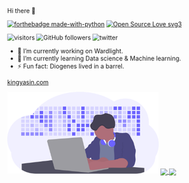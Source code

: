 Hi there 👋

[![forthebadge made-with-python](http://ForTheBadge.com/images/badges/made-with-python.svg)](https://www.python.org/)  [![Open Source Love svg3](https://badges.frapsoft.com/os/v3/open-source.svg?v=103)](https://github.com/ellerbrock/open-source-badges/)



![visitors](https://visitor-badge.glitch.me/badge?page_id=page.id)  ![GitHub followers](https://img.shields.io/github/followers/king1rule?label=follow&logoColor=blue&style=social)  ![twitter](https://img.shields.io/twitter/url?style=social&url=https://twitter.com/1K1NG_1)


- 🔭 I’m currently working on Wardlight.
- 🌱 I’m currently learning Data science & Machine learning.
- ⚡ Fun fact: Diogenes lived in a barrel. 

[kingyasin.com](http://kingyasin.com)                           

<img src="https://github.com/king1rule/king1rule/blob/main/undraw_developer_activity_bv83.svg" width="350">



<a href="https://github.com/king1rule/github-readme-stats">
  <img align="center" src="https://github-readme-stats.vercel.app/api?username=king1rule&show_icons=true=true&hide_border=true&&count_private=true&include_all_commits=true&hide=contribs,prs&theme=default" />
</a>
<a href="https://github.com/king1rule/convoychat">
  <img align="center" src="https://github-readme-stats.vercel.app/api/top-langs?username=king1rule&layout=compact&langs_count=8&hide=ruby" />
</a>

